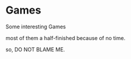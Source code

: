 # Games
Some interesting Games

most of them a half-finished because of no time.

so, DO NOT BLAME ME.
